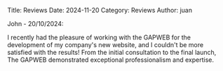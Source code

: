 Title: Reviews
Date: 2024-11-20
Category: Reviews
Author: juan

John - 20/10/2024:

I recently had the pleasure of working with the GAPWEB for the development of my company's new website, and I couldn't be more satisfied with the results! From the initial consultation to the final launch, The GAPWEB demonstrated exceptional professionalism and expertise.